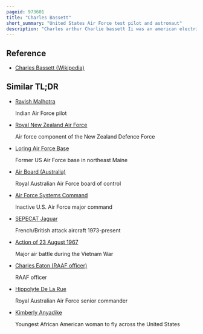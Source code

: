 ```yaml
---
pageid: 973601
title: "Charles Bassett"
short_summary: "United States Air Force test pilot and astronaut"
description: "Charles arthur Charlie bassett Ii was an american electrical Engineer and an Air Force Test Pilot. He went to ohio State University for two Years and later graduated from Texas Tech University with a Bachelor's Degree in electrical Engineering. He joined the Air Force as a Pilot and graduated from both the Aerospace Research Pilot School and the experimental Test Pilot School of the Air Force. Bassett was married and had two Children."
---
```


## Reference

- [Charles Bassett (Wikipedia)](https://en.wikipedia.org/?curid=973601)

## Similar TL;DR

- [Ravish Malhotra](/tldr/en/ravish-malhotra)

  Indian Air Force pilot

- [Royal New Zealand Air Force](/tldr/en/royal-new-zealand-air-force)

  Air force component of the New Zealand Defence Force

- [Loring Air Force Base](/tldr/en/loring-air-force-base)

  Former US Air Force base in northeast Maine

- [Air Board (Australia)](/tldr/en/air-board-australia)

  Royal Australian Air Force board of control

- [Air Force Systems Command](/tldr/en/air-force-systems-command)

  Inactive U.S. Air Force major command

- [SEPECAT Jaguar](/tldr/en/sepecat-jaguar)

  French/British attack aircraft 1973-present

- [Action of 23 August 1967](/tldr/en/action-of-23-august-1967)

  Major air battle during the Vietnam War

- [Charles Eaton (RAAF officer)](/tldr/en/charles-eaton-raaf-officer)

  RAAF officer

- [Hippolyte De La Rue](/tldr/en/hippolyte-de-la-rue)

  Royal Australian Air Force senior commander

- [Kimberly Anyadike](/tldr/en/kimberly-anyadike)

  Youngest African American woman to fly across the United States
